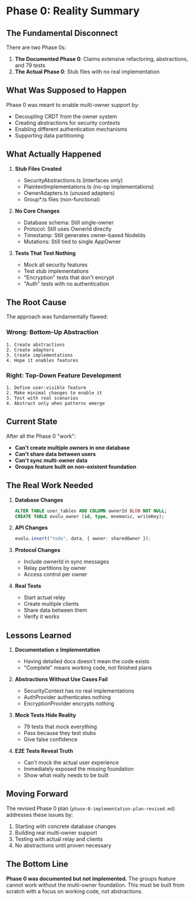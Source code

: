# Phase 0: Reality Summary

## The Fundamental Disconnect

There are two Phase 0s:

1. **The Documented Phase 0**: Claims extensive refactoring, abstractions, and 79 tests
2. **The Actual Phase 0**: Stub files with no real implementation

## What Was Supposed to Happen

Phase 0 was meant to enable multi-owner support by:
- Decoupling CRDT from the owner system
- Creating abstractions for security contexts
- Enabling different authentication mechanisms
- Supporting data partitioning

## What Actually Happened

1. **Stub Files Created**
   - SecurityAbstractions.ts (interfaces only)
   - PlaintextImplementations.ts (no-op implementations)
   - OwnerAdapters.ts (unused adapters)
   - Group*.ts files (non-functional)

2. **No Core Changes**
   - Database schema: Still single-owner
   - Protocol: Still uses OwnerId directly
   - Timestamp: Still generates owner-based NodeIds
   - Mutations: Still tied to single AppOwner

3. **Tests That Test Nothing**
   - Mock all security features
   - Test stub implementations
   - "Encryption" tests that don't encrypt
   - "Auth" tests with no authentication

## The Root Cause

The approach was fundamentally flawed:

### Wrong: Bottom-Up Abstraction
```
1. Create abstractions
2. Create adapters
3. Create implementations
4. Hope it enables features
```

### Right: Top-Down Feature Development
```
1. Define user-visible feature
2. Make minimal changes to enable it
3. Test with real scenarios
4. Abstract only when patterns emerge
```

## Current State

After all the Phase 0 "work":
- **Can't create multiple owners in one database**
- **Can't share data between users**
- **Can't sync multi-owner data**
- **Groups feature built on non-existent foundation**

## The Real Work Needed

1. **Database Changes**
   ```sql
   ALTER TABLE user_tables ADD COLUMN ownerId BLOB NOT NULL;
   CREATE TABLE evolu_owner (id, type, mnemonic, writeKey);
   ```

2. **API Changes**
   ```typescript
   evolu.insert("todo", data, { owner: sharedOwner });
   ```

3. **Protocol Changes**
   - Include ownerId in sync messages
   - Relay partitions by owner
   - Access control per owner

4. **Real Tests**
   - Start actual relay
   - Create multiple clients
   - Share data between them
   - Verify it works

## Lessons Learned

1. **Documentation ≠ Implementation**
   - Having detailed docs doesn't mean the code exists
   - "Complete" means working code, not finished plans

2. **Abstractions Without Use Cases Fail**
   - SecurityContext has no real implementations
   - AuthProvider authenticates nothing
   - EncryptionProvider encrypts nothing

3. **Mock Tests Hide Reality**
   - 79 tests that mock everything
   - Pass because they test stubs
   - Give false confidence

4. **E2E Tests Reveal Truth**
   - Can't mock the actual user experience
   - Immediately exposed the missing foundation
   - Show what really needs to be built

## Moving Forward

The revised Phase 0 plan (`phase-0-implementation-plan-revised.md`) addresses these issues by:
1. Starting with concrete database changes
2. Building real multi-owner support
3. Testing with actual relay and clients
4. No abstractions until proven necessary

## The Bottom Line

**Phase 0 was documented but not implemented.** The groups feature cannot work without the multi-owner foundation. This must be built from scratch with a focus on working code, not abstractions.